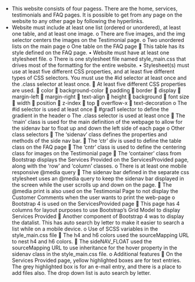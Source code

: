 *	This website consists of four pagess.  There are the home, services, testimonials and FAQ pages.  It is possible to get from any page on the website to any other page by following the hyperlinks.
*	Website must include at least one list (ordered or unordered), at least one table, and at least one image.
o	There are five images, and the img selector centers the images on the Testimonial page.
o	Two unordered lists on the main page
o	One table on the FAQ page
	This table has its style defined on the FAQ page.
•	Website must have at least one stylesheet file.
o	There is one stylesheet file named style_main.css that drives most of the formatting for the entire website.
•	Stylesheet(s) must use at least five different CSS properties, and at least five different types of CSS selectors.  You must use the #id selector at least once and the .class selector at least once.
	At least five different CSS properties are used.
	color
	background-color
	padding
	border
	display
	margin-left
	margin-right
	text-align
	height
	background
	font size
	width
	position
	z-index
	top
	overflow-x
	text-decoration
o	The #id selector is used at least once
	#grad1 selector to define the gradient in the header
o	The  .class selector is used at least once
	The ‘main’ class is used for the main definition of the webpage to allow for the sidenav bar to float up and down the left side of each page
o	Other class selectors
	The ‘sidenav’ class defines the properties and methods of the side nav bar.
	The ‘ctr’ div is used to define the table class on the FAQ page
	The ‘cntr’ class is used to define the centering class for images on the Testimonial page
	The ‘container’ class from Bootstrap displays the Services Provided on the ServicesProvided page, along with the ‘row’ and ‘column’ classes.
o	There is at least one mobile responsive @media query
	The sidenav bar defined in the separate css stylesheet uses an @media query to keep the sidenav bar displayed in the screen while the user scrolls up and down on the page.
	The @media print is also used on the Testimonial Page to not display the Customer Comments when the user wants to print the web-page
o	Bootstrap 4 is used on the ServicesProvided page
	This page has 4 columns for layout purposes to use Bootstrap’s Grid Model to display Services Provided
	Another component of Bootstrap 4 was to display the datalist.  This has auto search by letter to make it easier to search a list while on a mobile device.
o	Use of SCSS variables in the style_main.css file
	The h4 and h6 colors used the sourceMapping URL to nest h4 and h6 colors.
	The sideNAV_FLOAT used the sourceMapping URL to use inheritance for the hover property in the sidenav class in the style_main.css file.
o	Additional features
	On the Services Provided page, yellow highlighted boxes are for text entries.  The grey highlighted box is for an e-mail entry, and there is a place to add files also.  The drop down list is auto search by letter.
